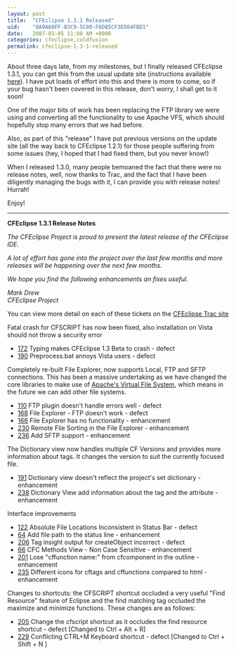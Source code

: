 ```yaml
---
layout: post
title:  "CFEclipse 1.3.1 Released"
uid:	"8A9A60FF-B3C9-5C00-F6D85CF3D504FBD1"
date:   2007-03-05 11:08 AM +0000
categories: cfeclipse,coldfusion
permalink: cfeclipse-1-3-1-released
---
```

About three days late, from my milestones, but I finally released CFEclipse 1.3.1, you can get this from the usual update site (instructions available <a href="http://www.cfeclipse.org/index.cfm?event=page&amp;page=download">here</a>). I have put loads of effort into this and there is more to come, so if your bug hasn't been covered in this release, don't worry, I shall get to it soon!

One of the major bits of work has been replacing the FTP library we were using and converting all the functionality to use Apache VFS, which should hopefully stop many errors that we had before.

Also, as part of this "release" I have put previous versions on the update site (all the way back to CFEclipse 1.2.1) for those people suffering from some issues (hey, I hoped that I had fixed them, but you never know!)

When I released 1.3.0, many people bemoaned the fact that there were no release notes, well, now thanks to Trac, and the fact that I have been diligently managing the bugs with it, I can provide you with release notes! Hurrah!

Enjoy!

-----------------------

<strong>CFEclipse 1.3.1 Release Notes</strong>

<em>The CFEclipse Project is proud to present the latest release of the CFEclipse IDE.

A lot of effort has gone into the project over the last few months and more releases will be happening over the next few months.

We hope you find the following enhancements an fixes useful.



Mark Drew<br>
CFEclipse Project</em>


You can view more detail on each of these tickets on the <a href="http://trac.cfeclipse.org/cfeclipse/query?status=closed&amp;milestone=1.3.1&amp;order=type">CFEclipse Trac site</a>


Fatal crash for CFSCRIPT has now been fixed, also installation on Vista should not throw a security error
<ul>
	<li><a href="http://trac.cfeclipse.org/cfeclipse/ticket/172">172</a> Typing <cfscript> makes CFEclipse 1.3 Beta to crash - defect</li>
	<li><a href="http://trac.cfeclipse.org/cfeclipse/ticket/190">190</a> Preprocess.bat annoys Vista users - defect</li>
</ul>
	
Completely re-built File Explorer, now supports Local, FTP and SFTP connections. This has been a massive undertaking as we have changed the core libraries to make use of <a href="http://jakarta.apache.org/commons/vfs/">Apache's Virtual File System</a>, which means in the future we can add other file systems.
<ul>
	<li><a href="http://trac.cfeclipse.org/cfeclipse/ticket/110">110</a> FTP plugin doesn't handle errors well - defect</li>
	<li><a href="http://trac.cfeclipse.org/cfeclipse/ticket/168">168</a> File Explorer - FTP doesn't work - defect</li>
	<li><a href="http://trac.cfeclipse.org/cfeclipse/ticket/166">166</a> File Explorer has no functionality - enhancement</li>
	<li><a href="http://trac.cfeclipse.org/cfeclipse/ticket/230">230</a> Remote File Sorting in the File Explorer - enhancement</li>
	<li><a href="http://trac.cfeclipse.org/cfeclipse/ticket/236">236</a> Add SFTP support - enhancement</li>
</ul>

The Dictionary view now handles multiple CF Versions and provides more information about tags. It changes the version to suit the currently focused file.
<ul>
	<li><a href="http://trac.cfeclipse.org/cfeclipse/ticket/">191</a> Dictionary view doesn't reflect the project's set dictionary - enhancement</li>
	<li><a href="http://trac.cfeclipse.org/cfeclipse/ticket/">238</a> Dictionary View add information about the tag and the attribute - enhancement</li>
</ul>

Interface improvements
<ul>
	<li><a href="http://trac.cfeclipse.org/cfeclipse/ticket/122">122</a> Absolute File Locations Inconsistent in Status Bar - defect</li>
	<li><a href="http://trac.cfeclipse.org/cfeclipse/ticket/64">64</a> Add file path to the status line - enhancement</li>
	<li><a href="http://trac.cfeclipse.org/cfeclipse/ticket/206">206</a> Tag insight output for createObject incorrect - defect</li>
	<li><a href="http://trac.cfeclipse.org/cfeclipse/ticket/66">66</a> CFC Methods View - Non Case Sensitive - enhancement</li>
	<li><a href="http://trac.cfeclipse.org/cfeclipse/ticket/201">201</a> Lose "cffunction name:" from cfcomponent in the outline - enhancement</li>
	<li><a href="http://trac.cfeclipse.org/cfeclipse/ticket/235">235</a> Different icons for cftags and cffunctions compared to html - enhancement</li>
</ul>

Changes to shortcuts: the CFSCRIPT shortcut occluded a very useful "Find Resource" feature of Eclipse and the find matching tag occluded the maximize and minimize functions. These changes are as follows:
<ul>
	<li><a href="http://trac.cfeclipse.org/cfeclipse/ticket/205">205</a> Change the cfscript shortcut as it occludes the find resource shortcut - defect [Changed to Ctrl + Alt + R]</li>
	<li><a href="http://trac.cfeclipse.org/cfeclipse/ticket/229">229</a> Conflicting CTRL+M Keyboard shortcut - defect [Changed to Ctrl + Shift + N ]</li>
</ul>
